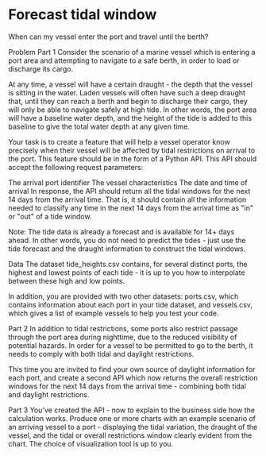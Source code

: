 # Forecast tidal window
When can my vessel enter the port and travel until the berth?

Problem
Part 1
Consider the scenario of a marine vessel which is entering a port area and attempting to navigate to a safe berth, in order to load or discharge its cargo.

At any time, a vessel will have a certain draught - the depth that the vessel is sitting in the water. Laden vessels will often have such a deep draught that, until they can reach a berth and begin to discharge their cargo, they will only be able to navigate safely at high tide. In other words, the port area will have a baseline water depth, and the height of the tide is added to this baseline to give the total water depth at any given time.

Your task is to create a feature that will help a vessel operator know precisely when their vessel will be affected by tidal restrictions on arrival to the port. This feature should be in the form of a Python API. This API should accept the following request parameters:

The arrival port identifier
The vessel characteristics
The date and time of arrival
In response, the API should return all the tidal windows for the next 14 days from the arrival time. That is, it should contain all the information needed to classify any time in the next 14 days from the arrival time as "in" or "out" of a tide window.

Note: The tide data is already a forecast and is available for 14+ days ahead. In other words, you do not need to predict the tides - just use the tide forecast and the draught information to construct the tidal windows.

Data
The dataset tide_heights.csv contains, for several distinct ports, the highest and lowest points of each tide - it is up to you how to interpolate between these high and low points.

In addition, you are provided with two other datasets: ports.csv, which contains information about each port in your tide dataset, and vessels.csv, which gives a list of example vessels to help you test your code.

Part 2
In addition to tidal restrictions, some ports also restrict passage through the port area during nighttime, due to the reduced visibility of potential hazards. In order for a vessel to be permitted to go to the berth, it needs to comply with both tidal and daylight restrictions.

This time you are invited to find your own source of daylight information for each port, and create a second API which now returns the overall restriction windows for the next 14 days from the arrival time - combining both tidal and daylight restrictions.

Part 3
You've created the API - now to explain to the business side how the calculation works. Produce one or more charts with an example scenario of an arriving vessel to a port - displaying the tidal variation, the draught of the vessel, and the tidal or overall restrictions window clearly evident from the chart. The choice of visualization tool is up to you.